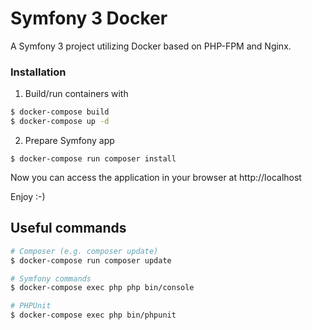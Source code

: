 Symfony 3 Docker
========================

A Symfony 3 project utilizing Docker based on PHP-FPM and Nginx.

### Installation

1. Build/run containers with

```bash
$ docker-compose build
$ docker-compose up -d
```

2. Prepare Symfony app

```
$ docker-compose run composer install
```

Now you can access the application in your browser at http://localhost

Enjoy :-)

## Useful commands

```bash
# Composer (e.g. composer update)
$ docker-compose run composer update

# Symfony commands
$ docker-compose exec php php bin/console

# PHPUnit
$ docker-compose exec php bin/phpunit 
```